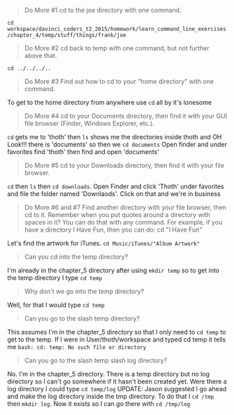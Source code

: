 > Do More #1 cd to the joe directory with one command.

`cd workspace/davinci_coders_t2_2015/homework/learn_command_line_exercises/chapter_4/temp/stuff/things/frank/joe`


> Do More #2 cd back to temp with one command, but not further above that.

`cd ../../../..`

> Do More #3 Find out how to cd to your "home directory" with one command.

To get to the home directory from anywhere use `cd` all by it's lonesome

> Do More #4 cd to your Documents directory, then find it with your GUI file browser (Finder, Windows Explorer, etc.).

`cd` gets me to 'thoth' then `ls` shows me the directories inside thoth and OH Look!!! there is 'documents' so then we `cd documents`
Open finder and under favorites find 'thoth' then find and open 'documents'

> Do More #5 cd to your Downloads directory, then find it with your file browser.

`cd` then `ls` then `cd downloads`.  Open Finder and click 'Thoth' under favorites and file the folder named 'Downlaods'.  Click on that and we're in business

> Do More #6 and #7 Find another directory with your file browser, then cd to it.
                    Remember when you put quotes around a directory with spaces in it? You can do that with any command. For example, if you have a directory I Have Fun, then you can do: cd "I Have Fun"

Let's find the artwork for iTunes.  `cd Music/iTunes/"Album Artwork"`


> Can you cd into the temp directory?

I'm already in the chapter_5 directory after using `mkdir temp` so to get into the temp directory I type `cd temp`

> Why don't we go into the temp directory?

Well, for that I would type `cd temp`

> Can you go to the slash temp directory?

This assumes I'm in the chapter_5 directory so that I only need to `cd temp` to get to the temp.  If I were in User/thoth/workspace and typed cd temp it tells me `bash: cd: temp: No such file or directory`


> Can you go to the slash temp slash log directory?

No.  I'm in the chapter_5 directory. There is a temp directory but no log directory so I can't go somewhere if it hasn't been created yet.  Were there a log directory I could type `cd temp/log`
UPDATE: Jason suggested I go ahead and make the log directory inside the tmp directory.
To do that I `cd /tmp` then `mkdir log`.  Now it exists so I can go there with `cd /tmp/log`

